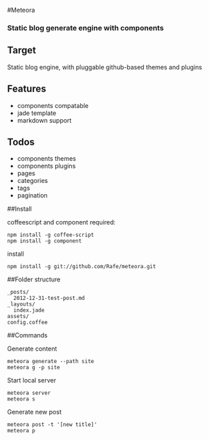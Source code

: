 #Meteora

### Static blog generate engine with components

## Target

Static blog engine, with pluggable github-based themes and plugins

## Features

+ components compatable
+ jade template
+ markdown support

## Todos

+ components themes
+ components plugins
+ pages
+ categories
+ tags
+ pagination

##Install

coffeescript and component required:

    npm install -g coffee-script
    npm install -g component

install

    npm install -g git://github.com/Rafe/meteora.git

##Folder structure

    _posts/
      2012-12-31-test-post.md
    _layouts/
      index.jade
    assets/
    config.coffee

##Commands

Generate content

    meteora generate --path site
    meteora g -p site

Start local server

    meteora server
    meteora s

Generate new post

    meteora post -t '[new title]'
    meteora p


